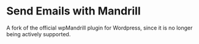 # Send Emails with Mandrill
A fork of the official wpMandrill plugin for Wordpress, since it is no longer being actively supported.
